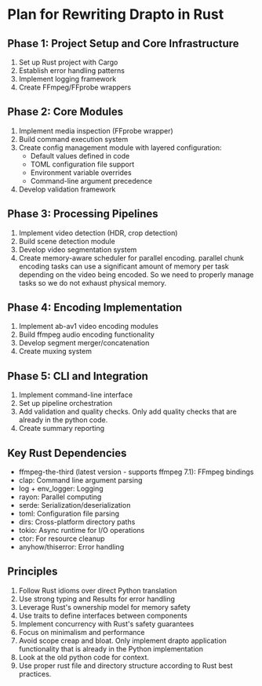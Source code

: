 # Plan for Rewriting Drapto in Rust

## Phase 1: Project Setup and Core Infrastructure
1. Set up Rust project with Cargo
2. Establish error handling patterns
3. Implement logging framework
4. Create FFmpeg/FFprobe wrappers

## Phase 2: Core Modules
1. Implement media inspection (FFprobe wrapper)
2. Build command execution system
3. Create config management module with layered configuration:
   - Default values defined in code
   - TOML configuration file support
   - Environment variable overrides 
   - Command-line argument precedence
4. Develop validation framework

## Phase 3: Processing Pipelines
1. Implement video detection (HDR, crop detection)
2. Build scene detection module
3. Develop video segmentation system
4. Create memory-aware scheduler for parallel encoding. parallel chunk encoding tasks can use a significant amount of memory per task depending on the video being encoded. So we need to properly manage tasks so we do not exhaust physical memory.

## Phase 4: Encoding Implementation
1. Implement ab-av1 video encoding modules
2. Build ffmpeg audio encoding functionality
3. Develop segment merger/concatenation
4. Create muxing system

## Phase 5: CLI and Integration
1. Implement command-line interface
2. Set up pipeline orchestration
3. Add validation and quality checks. Only add quality checks that are already in the python code.
4. Create summary reporting

## Key Rust Dependencies
- ffmpeg-the-third (latest version - supports ffmpeg 7.1): FFmpeg bindings
- clap: Command line argument parsing
- log + env_logger: Logging
- rayon: Parallel computing
- serde: Serialization/deserialization
- toml: Configuration file parsing
- dirs: Cross-platform directory paths
- tokio: Async runtime for I/O operations
- ctor: For resource cleanup
- anyhow/thiserror: Error handling

## Principles
1. Follow Rust idioms over direct Python translation
2. Use strong typing and Results for error handling
3. Leverage Rust's ownership model for memory safety
4. Use traits to define interfaces between components
5. Implement concurrency with Rust's safety guarantees
6. Focus on minimalism and performance
7. Avoid scope creap and bloat. Only implement drapto application functionality that is already in the Python implementation
8. Look at the old python code for context.
9. Use proper rust file and directory structure according to Rust best practices.
